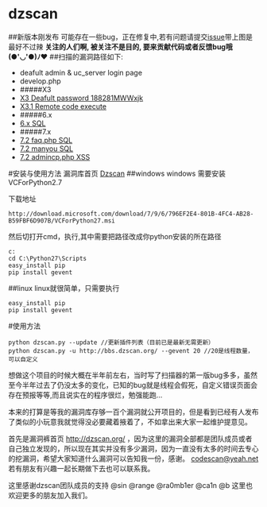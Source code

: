 # dzscan

##新版本刚发布 可能存在一些bug，正在修复中,若有问题请提交[issue](https://github.com/code-scan/dzscan/issues)带上图是最好不过辣
**关注的人们啊, 被关注不是目的, 要来贡献代码或者反馈bug哦(●'◡'●)ﾉ♥**
##扫描的漏洞路径如下:
- deafult admin & uc_server login page
- develop.php
- #####X3
 - [X3 Deafult password 188281MWWxjk](https://www.bugscan.net/#!/n/449)
 - [X3.1 Remote code execute](https://www.sebug.net/vuldb/ssvid-61217)
- #####6.x
 - [6.x SQL ](http://www.wooyun.org/bugs/wooyun-2014-080359)
- #####7.x
 - [7.2 faq.php SQL](https://www.bugscan.net/#!/n/118)
 - [7.2 manyou SQL](http://www.venustech.com.cn/NewsInfo/124/6791.Html)
 - [7.2 admincp.php XSS](https://www.bugscan.net/#!/n/141)

#安装与使用方法
漏洞库首页 [Dzscan](http://dzscan.org/)
##windows
windows 需要安装VCForPython2.7

下载地址
```
http://download.microsoft.com/download/7/9/6/796EF2E4-801B-4FC4-AB28-B59FBF6D907B/VCForPython27.msi
```
然后切打开cmd，执行,其中需要把路径改成你python安装的所在路径
```
c:
cd C:\Python27\Scripts
easy_install pip
pip install gevent
```
##linux
linux就很简单，只需要执行
```
easy_install pip
pip install gevent
```

#使用方法
```
python dzscan.py --update //更新插件列表（目前已是最新无需更新）
python dzscan.py -u http://bbs.dzscan.org/ --gevent 20 //20是线程数量，可以自定义
```


想做这个项目的时候大概在半年前左右，当时写了扫描器的第一版bug多多，虽然至今半年过去了仍没太多的变化，已知的bug就是线程会假死，自定义错误页面会存在预报等等,而且说实在的程序很烂，勉强能跑…

本来的打算是等我的漏洞库存够一百个漏洞就公开项目的，但是看到已经有人发布了类似的小玩意我就觉得没必要藏着掖着了，不如拿出来大家一起维护提意见。 

首先是漏洞裤首页 http://dzscan.org/ ，因为这里的漏洞全部都是团队成员或者自己独立发现的，所以现在其实并没有多少漏洞，因为一直没有太多的时间去专心的挖漏洞，希望大家知道什么漏洞可以告知我一份，感谢。 
codescan@yeah.net  若有朋友有兴趣一起长期做下去也可以联系我。 

这里感谢dzscan团队成员的支持 @sin @range  @ra0mb1er @ca1n @b 这里也欢迎更多的朋友加入我们。 


